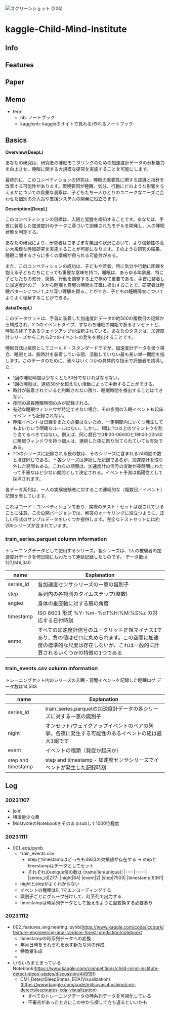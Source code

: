 ![スクリーンショット (224)](https://github.com/cubenomuta/kaggle-Child-Mind-Institute/assets/125228706/e6fbe559-c653-4302-bd3c-209ff3e9a587)

# kaggle-Child-Mind-Institute

## Info

## Features

## Paper

## Memo
- term
  - nb: ノートブック
  - kagglenb: kaggleのサイトで見れる/作れるノートブック

## Basics
**Overview(DeepL)**

あなたの研究は、研究者の睡眠モニタリングのための加速度計データの分析能力を向上させ、睡眠に関する大規模な研究を実施することを可能にします。

最終的に、このコンペティションの研究は、睡眠の重要性に関する認識と指針を改善する可能性があります。環境要因が睡眠、気分、行動にどのような影響を与えるかについての貴重な洞察は、子どもたち一人ひとりのユニークなニーズに合わせた個別の介入策や支援システムの開発に役立ちます。

**Description(DeepL)**

このコンペティションの目標は、入眠と覚醒を検知することです。あなたは、手首に装着した加速度計のデータに基づいて訓練されたモデルを開発し、人の睡眠状態を判定する。

あなたの研究により、研究者はさまざまな集団や状況において、より信頼性の高い大規模な睡眠研究を実施することが可能になります。そのような研究の結果、睡眠に関するさらに多くの情報が得られる可能性がある。

また、このコンペティションの成功は、子どもや若者、特に気分や行動に困難を抱える子どもたちにとっても重要な意味を持つ。睡眠は、あらゆる年齢層、特に子どもたちの気分、感情、行動を調整する上で極めて重要である。手首に装着した加速度計のデータから睡眠と覚醒の時間を正確に検出することで、研究者は睡眠パターンについてより深い理解を得ることができ、子どもの睡眠障害についてよりよく理解することができる。

**data(DeepL)**

このデータセットは、手首に装着した加速度計データの約500の複数日の記録から構成され、2つのイベントタイプ、すなわち睡眠の開始であるオンセットと、睡眠の終了であるウェイクアップが注釈されている。あなたのタスクは、加速度計シリーズからこれら2つのイベントの発生を検出することです。

睡眠日誌は依然としてゴールド・スタンダードですが、加速度計データを扱う場合、睡眠とは、腕時計を装着している間、活動していない最も長い単一期間を指します。このデータのために、我々はいくつかの具体的な指示で評価者を誘導した：

- 1回の睡眠時間は少なくとも30分でなければならない。
- 1回の睡眠は、連続30分を超えない活動によって中断することができる。
- 時計が装着されていると判断されない限り、睡眠時間を検出することはできない。
- 夜間の最長睡眠時間のみが記録される。
- 有効な睡眠ウィンドウが特定できない場合、その夜間の入眠イベントも起床イベン トも記録されない。
- 睡眠イベントは日線をまたぐ必要はないため、一定期間内にいくつ発生してもよいという明確なルールはない。しかし、1晩に1つ以上のウィンドウを割り当てるべきではない。例えば、同じ暦日で01h00-06h00と19h00-23h30に睡眠ウィンドウを持つ個人は、連続した夜に割り当てられていても有効である。
- 1つのシリーズに記録される夜の数は、そのシリーズに含まれる24時間の数とほぼ同じである。
^ 各シリーズは連続した記録であるが、加速度計を取り外した期間もある。これらの期間は、加速度計の信号の変動が長時間にわたって不審なほど少ない期間として決定される。イベント予測は偽陽性として採点されます。

各データ系列は、一人の実験被験者に対するこの連続的な（複数日／イベント）記録を表しています。

これはコード・コンペティションであり、実際のテスト・セットは隠されていることに注意。この公開バージョンでは、解答のオーサリングに役立つように、正しい形式のサンプルデータをいくつか提供します。完全なテストセットには約200シリーズが含まれています。

### train_series.parquet column information

トレーニングデータとして使用するシリーズ。各シリーズは、1人の被験者の加速度計データを何日間にもわたって連続記録したものです。
データ数は127,946,340

|name|Explanation|
|----|----|
|series_id|各加速度センサシリーズの一意の識別子|
|step|系列内の各観測のタイムステップ(整数)|
|anglez|身体の垂直軸に対する腕の角度|
|timestamp|ISO 8601 形式 %Y-%m-%dT%H:%M:%S%z の対応する日付時刻|
|enmo|すべての加速度計信号のユークリッド正規マイナス1であり、負の値はゼロに丸められます。この空間に加速度の標準的な尺度は存在しないが、これは一般的に計算されるいくつかの特徴の1つである|

### train_events.csv column information

トレーニングセット内のシリーズの入眠・覚醒イベントを記録した睡眠ログ
データ数は14,508

|name|Explanation|
|----|----|
|series_id|train_series.parquetの加速度計データの各シリーズに対する一意の識別子|
|night|オンセット/ウェイクアップイベントのペアの列挙。各夜に発生する可能性のあるイベントの組は最大1組です|
|event|イベントの種類（発症か起床か)|
|step and timestamp| step and timestamp - 加速度センサシリーズでイベントが発生した記録時刻|

## Log
### 20231107
- join!
- 特徴量少な目
- MostvoteのNotebookをそのままsubして1000位程度

### 20231111
- 001_eda.ipynb
  - train_events.csv
    - stepとtimestampはどっちも4923の欠損値が存在する -> stepとtimestampはデータとしてセット
    - それぞれのunique値の数は
      |name|len(unique)|
      |----|-----|
      |series_id|277|
      |night|84|
      |event|2|
      |step|7500|
      |timestamp|9361|
  - nightとstepがよくわからない
  - イベントの種類は0, 1でエンコーディングする
  - 識別子ごとにグループ分けして、時系列で出力する
  - timestampは時系列データとして扱えるように型変換する必要あり

### 20231112
- 002_features_engineering.ipynb(https://www.kaggle.com/code/lccburk/feature-engineering-and-random-forest-prediction/notebook)
  - timestampの時系列データへの変換
  - 年月日時をそれぞれを表す新たな列の作成
  - 特徴量生成
  - 
- いろいろまとまっているNotebook(https://www.kaggle.com/competitions/child-mind-institute-detect-sleep-states/discussion/449151)
  - CMI_DetectSleepStates_EDA(Visualization)(https://www.kaggle.com/code/mitsuyasuhoshino/cmi-detectsleepstates-eda-visualization)
    - すべてのトレーニングデータの時系列データを可視化している
    - 不審点があったときにこの中から探して立ち返るといいかも
